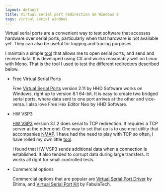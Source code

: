 ```yaml
---
layout: default
title: Virtual serial port redirection on Windows 8
tags: virtual serial windows
---
```


Virtual serial ports are a convenient way to test software that accesses hardware over serial ports, particularly when that hardware is not available yet. They can also be useful for logging and tracing purposes.

I maintain a simple [tool](https://github.com/tewarid/net-tools/tree/master/SerialTool) that allows me to open serial ports, and send and receive data. It is developed using C# and works reasonably well on Linux with Mono. That is the tool I used to test the different redirectors described below.

* Free Virtual Serial Ports

    Free [Virtual Serial Ports](https://www.hhdsoftware.com/virtual-serial-ports) version 2.11 by HHD Software works on Windows, right up to version 8.1 64-bit. It is easy to create two bridged serial ports, where data sent to one port arrives at the other and vice-versa. I also love Free Hex Editor Neo by HHD Software.

* HW VSP3

    [HW VSP3](http://www.hw-group.com/products/hw_vsp/index_en.html) version 3.1.2 does serial to TCP redirection. It requires a TCP server at the other end. One way to set that up is to use ncat utility that accompanies [NMAP](http://nmap.org/). I have had the need to play with TCP so often, I have rolled my own little [tool](https://github.com/tewarid/net-tools/tree/master/TcpClientTool).

    I found that HW VSP3 sends additional data when a connection is established. It also tended to corrupt data during large transfers. It works all right for small controlled tests.

* Commercial options

    Commercial options that are popular are [Virtual Serial Port Driver](http://www.eltima.com/products/vspdxp/) by Eltima, and [Virtual Serial Port Kit](http://www.fabulatech.com/virtual-serial-port-kit.html) by FabulaTech.
